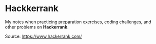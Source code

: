 # Hackkerrank

My notes when practicing preparation exercises, coding challenges, and other problems on **Hackerrank**.

Source: https://www.hackerrank.com/
